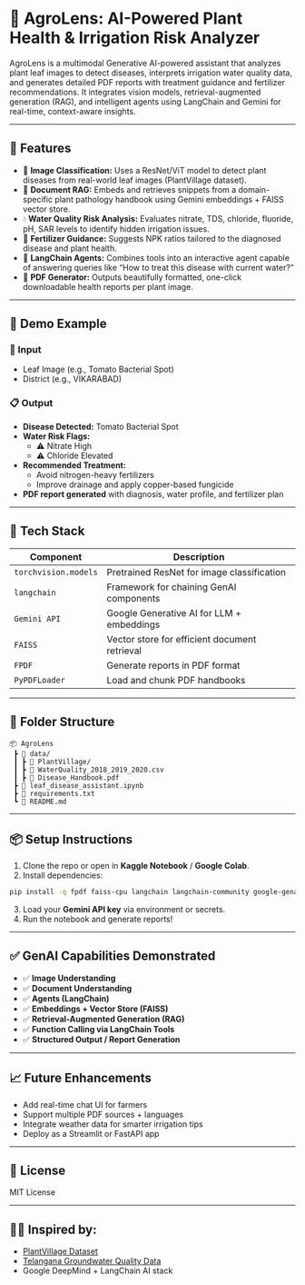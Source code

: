 # 🌿 AgroLens: AI-Powered Plant Health & Irrigation Risk Analyzer

AgroLens is a multimodal Generative AI-powered assistant that analyzes plant leaf images to detect diseases, interprets irrigation water quality data, and generates detailed PDF reports with treatment guidance and fertilizer recommendations. It integrates vision models, retrieval-augmented generation (RAG), and intelligent agents using LangChain and Gemini for real-time, context-aware insights.

---

## 📌 Features

- 🧠 **Image Classification:** Uses a ResNet/ViT model to detect plant diseases from real-world leaf images (PlantVillage dataset).
- 📄 **Document RAG:** Embeds and retrieves snippets from a domain-specific plant pathology handbook using Gemini embeddings + FAISS vector store.
- 💧 **Water Quality Risk Analysis:** Evaluates nitrate, TDS, chloride, fluoride, pH, SAR levels to identify hidden irrigation issues.
- 🌱 **Fertilizer Guidance:** Suggests NPK ratios tailored to the diagnosed disease and plant health.
- 🤖 **LangChain Agents:** Combines tools into an interactive agent capable of answering queries like “How to treat this disease with current water?”
- 📄 **PDF Generator:** Outputs beautifully formatted, one-click downloadable health reports per plant image.

---

## 🚀 Demo Example

### 🎯 Input
- Leaf Image (e.g., Tomato Bacterial Spot)
- District (e.g., VIKARABAD)

### 📋 Output
- **Disease Detected:** Tomato Bacterial Spot
- **Water Risk Flags:**
  - ⚠️ Nitrate High
  - ⚠️ Chloride Elevated
- **Recommended Treatment:**
  - Avoid nitrogen-heavy fertilizers
  - Improve drainage and apply copper-based fungicide
- **PDF report generated** with diagnosis, water profile, and fertilizer plan

---

## 🧠 Tech Stack

| Component        | Description                                   |
|------------------|-----------------------------------------------|
| `torchvision.models` | Pretrained ResNet for image classification |
| `langchain`      | Framework for chaining GenAI components       |
| `Gemini API`     | Google Generative AI for LLM + embeddings     |
| `FAISS`          | Vector store for efficient document retrieval |
| `FPDF`           | Generate reports in PDF format                |
| `PyPDFLoader`    | Load and chunk PDF handbooks                  |

---

## 📁 Folder Structure

```
📦 AgroLens
 ┣ 📂 data/
 ┃ ┣ 📜 PlantVillage/
 ┃ ┣ 📜 WaterQuality_2018_2019_2020.csv
 ┃ ┣ 📜 Disease_Handbook.pdf
 ┣ 📜 leaf_disease_assistant.ipynb
 ┣ 📜 requirements.txt
 ┗ 📜 README.md
```

---

## 📦 Setup Instructions

1. Clone the repo or open in **Kaggle Notebook** / **Google Colab**.
2. Install dependencies:

```bash
pip install -q fpdf faiss-cpu langchain langchain-community google-genai==1.7.0 langchain-google-genai PyMuPDF
```

3. Load your **Gemini API key** via environment or secrets.
4. Run the notebook and generate reports!

---

## ✅ GenAI Capabilities Demonstrated

- ✅ **Image Understanding**
- ✅ **Document Understanding**
- ✅ **Agents (LangChain)**
- ✅ **Embeddings + Vector Store (FAISS)**
- ✅ **Retrieval-Augmented Generation (RAG)**
- ✅ **Function Calling via LangChain Tools**
- ✅ **Structured Output / Report Generation**

---

## 📈 Future Enhancements

- Add real-time chat UI for farmers
- Support multiple PDF sources + languages
- Integrate weather data for smarter irrigation tips
- Deploy as a Streamlit or FastAPI app

---

## 📄 License

MIT License

---

## 👨‍🌾 Inspired by:
- [PlantVillage Dataset](https://www.kaggle.com/datasets/arjuntejaswi/plant-village)
- [Telangana Groundwater Quality Data](https://www.kaggle.com/datasets/sivapriyagarladinne/telangana-post-monsoon-ground-water-quality-data)
- Google DeepMind + LangChain AI stack
```
